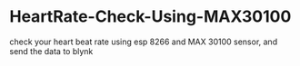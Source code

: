 # HeartRate-Check-Using-MAX30100
check your heart beat rate using esp 8266 and MAX 30100 sensor, and send the data to blynk
